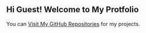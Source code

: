 ## Hi Guest! Welcome to My Protfolio

You can [Visit My GitHub Repositories](https://github.com/exceptionalkid) for my projects.

